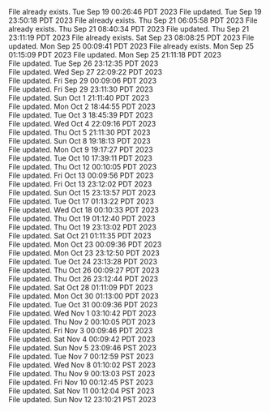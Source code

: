 File already exists.
Tue Sep 19 00:26:46 PDT 2023
File updated.
Tue Sep 19 23:50:18 PDT 2023
File already exists.
Thu Sep 21 06:05:58 PDT 2023
File already exists.
Thu Sep 21 08:40:34 PDT 2023
File updated.
Thu Sep 21 23:11:19 PDT 2023
File already exists.
Sat Sep 23 08:08:25 PDT 2023
File updated.
Mon Sep 25 00:09:41 PDT 2023
File already exists.
Mon Sep 25 01:15:09 PDT 2023
File updated.
Mon Sep 25 21:11:18 PDT 2023
<br />File updated.
Tue Sep 26 23:12:35 PDT 2023
<br />File updated.
Wed Sep 27 22:09:22 PDT 2023
<br />File updated.
Fri Sep 29 00:09:06 PDT 2023
<br />File updated.
Fri Sep 29 23:11:30 PDT 2023
<br />File updated.
Sun Oct  1 21:11:40 PDT 2023
<br />File updated.
Mon Oct  2 18:44:55 PDT 2023
<br />File updated.
Tue Oct  3 18:45:39 PDT 2023
<br />File updated.
Wed Oct  4 22:09:16 PDT 2023
<br />File updated.
Thu Oct  5 21:11:30 PDT 2023
<br />File updated.
Sun Oct  8 19:18:13 PDT 2023
<br />File updated.
Mon Oct  9 19:17:27 PDT 2023
<br />File updated.
Tue Oct 10 17:39:11 PDT 2023
<br />File updated.
Thu Oct 12 00:10:05 PDT 2023
<br />File updated.
Fri Oct 13 00:09:56 PDT 2023
<br />File updated.
Fri Oct 13 23:12:02 PDT 2023
<br />File updated.
Sun Oct 15 23:13:57 PDT 2023
<br />File updated.
Tue Oct 17 01:13:22 PDT 2023
<br />File updated.
Wed Oct 18 00:10:33 PDT 2023
<br />File updated.
Thu Oct 19 01:12:40 PDT 2023
<br />File updated.
Thu Oct 19 23:13:02 PDT 2023
<br />File updated.
Sat Oct 21 01:11:35 PDT 2023
<br />File updated.
Mon Oct 23 00:09:36 PDT 2023
<br />File updated.
Mon Oct 23 23:12:50 PDT 2023
<br />File updated.
Tue Oct 24 23:13:28 PDT 2023
<br />File updated.
Thu Oct 26 00:09:27 PDT 2023
<br />File updated.
Thu Oct 26 23:12:44 PDT 2023
<br />File updated.
Sat Oct 28 01:11:09 PDT 2023
<br />File updated.
Mon Oct 30 01:13:00 PDT 2023
<br />File updated.
Tue Oct 31 00:09:36 PDT 2023
<br />File updated.
Wed Nov  1 03:10:42 PDT 2023
<br />File updated.
Thu Nov  2 00:10:05 PDT 2023
<br />File updated.
Fri Nov  3 00:09:46 PDT 2023
<br />File updated.
Sat Nov  4 00:09:42 PDT 2023
<br />File updated.
Sun Nov  5 23:09:46 PST 2023
<br />File updated.
Tue Nov  7 00:12:59 PST 2023
<br />File updated.
Wed Nov  8 01:10:02 PST 2023
<br />File updated.
Thu Nov  9 00:13:03 PST 2023
<br />File updated.
Fri Nov 10 00:12:45 PST 2023
<br />File updated.
Sat Nov 11 00:12:04 PST 2023
<br />File updated.
Sun Nov 12 23:10:21 PST 2023

